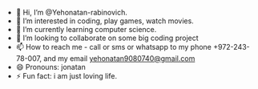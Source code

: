 - 👋 Hi, I’m @Yehonatan-rabinovich.
- 👀 I’m interested in coding, play games, watch movies.
- 🌱 I’m currently learning computer science.
- 💞️ I’m looking to collaborate on some big coding project
- 📫 How to reach me - call or sms or whatsapp to my phone +972-243-78-007, and my email yehonatan9080740@gmail.com
- 😄 Pronouns: jonatan
- ⚡ Fun fact: i am just loving life.

<!---
Yehonatan-rabinovich/Yehonatan-rabinovich is a ✨ special ✨ repository because its `README.md` (this file) appears on your GitHub profile.
You can click the Preview link to take a look at your changes.
--->
